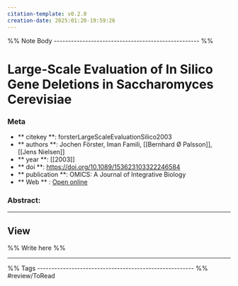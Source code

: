 ```yaml
---
citation-template: v0.2.0
creation-date: 2025:01:20-19:59:26
---
```


%% Note Body --------------------------------------------------- %%
# Large-Scale Evaluation of In Silico Gene Deletions in Saccharomyces Cerevisiae

### Meta
- ** citekey **: forsterLargeScaleEvaluationSilico2003
- ** authors **: Jochen Förster, Iman Famili, [[Bernhard Ø Palsson]], [[Jens Nielsen]]
- ** year **: [[2003]]
- ** doi **: https://doi.org/10.1089/153623103322246584
- ** publication **: OMICS: A Journal of Integrative Biology
- ** Web ** : [Open online](http://www.liebertpub.com/doi/10.1089/153623103322246584)


### Abstract:


___

## View

%% Write here %%





___
%% Tags  ------------------------------------------------------- %%
#review/ToRead